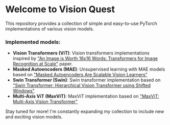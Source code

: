 # Welcome to Vision Quest
This repository provides a collection of simple and easy-to-use PyTorch implementations of various vision models.

### Implemented models:

* **Vision Transformers (ViT)**: Vision transformers implementations inspired by ["An Image is Worth 16x16 Words: Transformers for Image Recognition at Scale"](https://arxiv.org/abs/2010.11929) paper.
* **Masked Autoencoders (MAE)**: Unsupervised learning with MAE models based on ["Masked Autoencoders Are Scalable Vision Learners"](https://arxiv.org/abs/2111.06377)
* **Swin Transformer (Swin)**: Swin transformer implementation based on ["Swin Transformer: Hierarchical Vision Transformer using Shifted Windows"](https://arxiv.org/abs/2103.14030)
* **Multi-Axis ViT (MaxViT)**: MaxViT implementation based on ["MaxViT: Multi-Axis Vision Transformer"](https://arxiv.org/abs/2204.01697)

Stay tuned for more! I'm constantly expanding my collection to include new and exciting vision models.